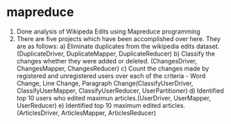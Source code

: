 # mapreduce
1.  Done analysis of Wikipeda Edits using Mapreduce programming
2.  There are five projects which have been accomplished over here. They are as follows:
    a) Eliminate duplicates from the wikipedia edits dataset.(DuplicateDriver, DuplicateMapper, DuplicateReducer)
    b) Classify the changes whether they were added or deleted. (ChangesDriver, ChangesMapper, ChangesReducer)
    c) Count the changes made by registered and unregistered users over each of the criteria - Word Change, Line Change, Paragraph Change(ClassifyUserDriver, ClassifyUserMapper, ClassifyUserReducer, UserPartitioner)
    d) Identified top 10 users who edited maximun articles.(UserDriver, UserMapper, UserReducer)
    e) Identified top 10 maximum edited articles. (ArticlesDriver, ArticlesMapper, ArticlesReducer)
